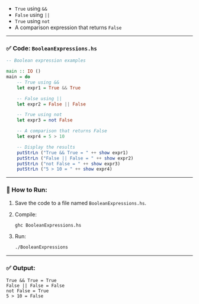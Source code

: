 * `True` using `&&`
* `False` using `||`
* `True` using `not`
* A comparison expression that returns `False`

---

### ✅ Code: `BooleanExpressions.hs`

```haskell
-- Boolean expression examples

main :: IO ()
main = do
    -- True using &&
    let expr1 = True && True

    -- False using ||
    let expr2 = False || False

    -- True using not
    let expr3 = not False

    -- A comparison that returns False
    let expr4 = 5 > 10

    -- Display the results
    putStrLn ("True && True = " ++ show expr1)
    putStrLn ("False || False = " ++ show expr2)
    putStrLn ("not False = " ++ show expr3)
    putStrLn ("5 > 10 = " ++ show expr4)
```

---

### 🔧 How to Run:

1. Save the code to a file named `BooleanExpressions.hs`.
2. Compile:

   ```bash
   ghc BooleanExpressions.hs
   ```
3. Run:

   ```bash
   ./BooleanExpressions
   ```

---

### ✅ Output:

```
True && True = True
False || False = False
not False = True
5 > 10 = False
```
